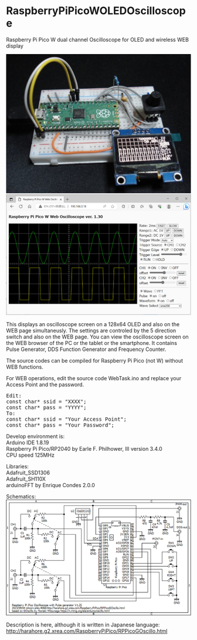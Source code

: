 # RaspberryPiPicoWOLEDOscilloscope
Raspberry Pi Pico W dual channel Oscilloscope for OLED and wireless WEB display

<img src="DSC00020.jpg">
<img src="RPPicoWEBOLED.png">

This displays an oscilloscope screen on a 128x64 OLED and also on the WEB page simultaneusly.
The settings are controled by the 5 direction switch and also on the WEB page.
You can view the oscilloscope screen on the WEB browser of the PC or the tablet or the smartphone.
It contains Pulse Generator, DDS Function Generator and Frequency Counter.

The source codes can be compiled for Raspberry Pi Pico (not W) without WEB functions.

For WEB operations, edit the source code WebTask.ino and replace your Access Point and the password.
<pre>
Edit:
const char* ssid = "XXXX";
const char* pass = "YYYY";
To:
const char* ssid = "Your Access Point";
const char* pass = "Your Password";
</pre>

Develop environment is:<br>
Arduino IDE 1.8.19<br>
Raspberry Pi Pico/RP2040 by Earle F. Philhower, III version 3.4.0<br>
CPU speed 125MHz<br>

Libraries:<br>
Adafruit_SSD1306<br>
Adafruit_SH110X<br>
arduinoFFT by Enrique Condes 2.0.0<br>

Schematics:<br>
<img src="RPPicoGOscillo.png">

Description is here, although it is written in Japanese language:
http://harahore.g2.xrea.com/RaspberryPiPico/RPPicoGOscillo.html
